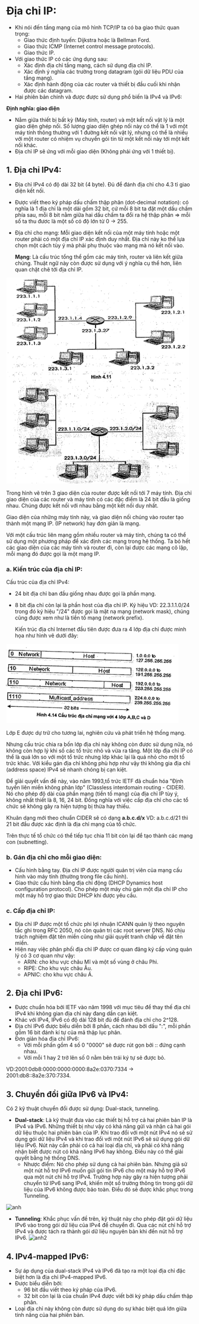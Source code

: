 # Địa chỉ IP:
- Khi nói đến tầng mạng của mô hình TCP/IP ta có ba giao thức quan trọng:
  - Giao thức định tuyến: Dijkstra hoặc là Bellman Ford.
  - Giao thức ICMP (Internet control message protocols).
  - Giao thức IP.
- Với giao thức IP có các ứng dụng sau:
  - Xác định địa chỉ tầng mạng, cách sử dụng địa chỉ IP.
  - Xác định ý nghĩa các trường trong datagram (gói dữ liệu PDU của tầng mạng).
  - Xác định hành động của các router và thiết bị đầu cuối khi nhận được các datagram.
- Hai phiên bản chính và được được sử dụng phổ biến là IPv4 và IPv6:

**Định nghĩa: giao diện**
- Nằm giữa thiết bị bất kỳ (Máy tính, router) và một kết nối vật lý là một giao diện ghép nối. Số lượng giao diện ghép nối này có thể là 1 với một máy tính thông thường với 1 đường kết nối vật lý, nhưng có thể là nhiều với một router có nhiệm vụ chuyển gói tin từ một kết nối này tới một kết nối khác.
- Địa chỉ IP sẽ ứng với mỗi giao diện (Không phải ứng với 1 thiết bị). 

## 1. Địa chỉ IPv4:
- Địa chỉ IPv4 có độ dài 32 bit (4 byte). Đủ để đánh địa chỉ cho 4.3 tỉ giao diện kết nối.
- Được viết theo ký pháp dấu chấm thập phân (dot-decimal notation): có nghĩa là 1 địa chỉ là một dải gồm 32 bit, cứ mỗi 8 bit ta đặt một dấu chấm phía sau, mỗi 8 bit nằm giữa hai dấu chấm ta đổi ra hệ thập phân => mỗi số ta thu đươc là một số có độ lớn từ 0 -> 255.
- Địa chỉ cho mạng: Mỗi giao diện kết nối của một máy tính hoặc một router phải có một địa chỉ IP xác định duy nhất. Địa chỉ này ko thể lựa chọn một cách tùy ý mà phải phụ thuộc vào mạng mà nó kết nối vào. 

  **Mạng**: Là cấu trúc tổng thể gồm các máy tính, router và liên kết giữa chúng. Thuật ngữ này còn được sử dụng với ý nghĩa cụ thể hơn, liên quan chặt chẽ tới địa chỉ IP.

![IPv4 struc](/docs/pics/28_IPv4.png)

  Trong hình vẽ trên 3 giao diện của router được kết nối tới 7 máy tính. Địa chỉ giao diện của các router và máy tính có các đặc điểm là 24 bit đầu là giống nhau. Chúng được kết nối với nhau bằng một kết nối duy nhất. 

  Giao diện của những máy tính này, và giao diện nối chúng vào router tạo thành một mạng IP. (IP network) hay đơn giản là mạng.

  Với một cấu trúc liên mạng gồm nhiều router và máy tính, chúng ta có thể sử dụng một phương pháp để xác định các mạng trong hệ thống. Ta bỏ hết các giao diện của các máy tính và router đi, còn lại được các mạng cô lập, mỗi mạng đó được gọi là một mạng IP.

### a. Kiến trúc của địa chỉ IP:
  Cấu trúc của địa chỉ IPv4:
- 24 bit địa chỉ ban đầu giống nhau được gọi là phần mạng.
- 8 bit địa chỉ còn lại là phần host của địa chỉ IP.
  Ký hiệu VD: 22.3.1.1.0/24 trong đó ký hiệu "/24" được gọi là mặt nạ mạng (network mask), chúng cũng được xem như là tiền tố mạng (network prefix). 

  Kiến trúc địa chỉ Internet đầu tiên được đưa ra 4 lớp địa chỉ được minh họa như hình vẽ dưới đây:

![IPv4 struc](/docs/pics/27_cấu_trúc_IPv4.png)

  Lớp E được dự trữ cho tương lai, nghiên cứu và phát triển hệ thống mạng.

  Nhưng cấu trúc chia ra bốn lớp địa chỉ này không còn được sử dụng nữa, nó không còn hợp lý khi số các tổ trức nhỏ và vừa ra tăng. Một lớp địa chỉ IP có thể là quá lớn so với một tổ trức nhưng lớp khác lại là quá nhỏ cho một tổ trức khác. Với kiểu gán địa chỉ không phù hợp như vậy thì không gia địa chỉ (address space) IPv4 sẽ nhanh chóng bị cạn kiệt. 

  Để giải quyết vấn đề này, vào năm 1993,tổ trức IETF đã chuẩn hóa "Định tuyến liên miền không phân lớp" (Classless interdomain routing - CIDER). Nó cho phép độ dài của phần mạng (tiền tố mạng) của địa chỉ IP tùy ý, không nhất thiết là 8, 16, 24 bit. Đồng nghĩa với việc cấp địa chỉ cho các tổ chức sẽ không gây ra hiện tượng bị thừa hay thiếu.

Khuân dạng mới theo chuẩn CIDER sẽ có dạng **a.b.c.d/x** 
VD: a.b.c.d/21 thì 21 bit đầu được xác định là địa chỉ mạng của tổ chức. 

Trên thực tế tổ chức có thể tiếp tục chia 11 bit còn lại để tạo thành các mạng con (subnetting).

### b. Gán địa chỉ cho mỗi giao diện:
- Cấu hình bằng tay. Địa chỉ IP được người quản trị viên của mạng cấu hình vào máy tính (thường trong file cấu hình).
- Giao thức cấu hình bằng địa chỉ động (DHCP Dynamics host configuration protocol). Cho phép một máy chủ gán một địa chỉ IP cho một máy hỗ trợ giao thức DHCP khi được yêu cầu.

### c. Cấp địa chỉ IP:
- Địa chỉ IP được một tổ chức phi lợi nhuận ICANN quản lý theo nguyên tắc ghi trong RFC 2050, nó còn quản trị các root server DNS. Nó chịu trách nghiệm đặt tên miền cũng như giải quyết tranh chấp về đặt tên miền. 
- Hiện nay việc phân phối địa chỉ IP được cơ quan đăng ký cấp vùng quản lý có 3 cơ quan như vậy:
  - ARIN: cho khu vực châu Mĩ và một số vùng ở châu Phi.
  - RIPE: Cho khu vực châu Âu.
  - APNIC: cho khu vực châu Á.

## 2. Địa chỉ IPv6:
- Được chuẩn hóa bởi IETF vào năm 1998 với mục tiêu để thay thế địa chỉ IPv4 khi không gian địa chỉ này đang dần cạn kiệt.
- Khác với IPv4, IPv6 có độ dài 128 bit đủ để đánh địa chỉ cho 2^128.
- Địa chỉ IPv6 được biểu diễn bởi 8 phần, cách nhau bởi dấu ":", mỗi phần gồm 16 bit đánh kí tự của mã thập lục phân.
- Đơn giản hóa địa chỉ IPv6: 
  - Với mỗi phần gồm 4 số 0 "0000" sẽ được rút gọn bởi :: đứng cạnh nhau.
  - Với mỗi 1 hay 2 trở lên số 0 nằm bên trái ký tự sẽ được bỏ. 

VD:2001:0db8:0000:0000:0000:8a2e:0370:7334 -> 2001:db8::8a2e:370:7334.

## 3. Chuyển đổi giữa IPv6 và IPv4: 
Có 2 kỹ thuật chuyển đổi được sử dụng: Dual-stack, tunneling.
- **Dual-stack**: Là kỹ thuật đưa vào các thiết bị hỗ trợ cả hai phiên bản IP là IPv4 và IPv6. Những thiết bị như vậy có khả năng gửi và nhận cả hai gói dữ liệu thuộc hai phiên bản của IP. Khi trao đổi với một nút IPv4 nó sẽ sử dụng gói dữ liệu IPv4 và khi trao đổi với một nút IPv6 sẽ sử dụng gói dữ liệu IPv6. Nút này cần phải có cả hai loại địa chỉ, và phải có khả năng nhận biết được nút có khả năng IPv6 hay không. Điều này có thể giải quyết bằng hệ thống DNS.
  - Nhược điểm: Nó cho phép sử dụng cả hai phiên bản. Nhưng giả sử một nút hỗ trợ IPv6 muốn gửi gói tin IPv6 cho một máy hỗ trợ IPv6 qua một nút chỉ hỗ trợ IPv4. Trường hợp này gây ra hiện tượng phải chuyển từ IPv6 sang IPv4, khiến một số trường thông tin trong gói dữ liệu của IPv6 không được bảo toàn. Điều đó sẽ được khắc phục trong Tunneling.

![anh]()
- **Tunneling**: Khắc phục vấn đề trên, kỹ thuật này cho phép đặt gói dữ liệu IPv6 vào trong gói dữ liệu của IPv4 để chuyển đi. Qua các nút chỉ hỗ trợ IPv4 và được tách ra thành gói dữ liệu nguyên bản khi đến nút hỗ trợ IPv6.
![anh2]()

## 4. IPv4-mapped IPv6:
- Sự áp dụng của dual-stack IPv4 và IPv6 đã tạo ra một loại địa chỉ đặc biệt hơn là địa chỉ IPv4-mapped IPv6. 
- Được biểu diễn bởi:
  - 96 bit đầu viết theo ký pháp của IPv6.
  - 32 bit còn lại là của chuẩn IPv4 được viết bởi ký pháp dấu chấm thập phân.
- Loại địa chỉ này không còn được sử dụng do sự khác biệt quá lớn giữa tính năng của hai phiên bản.


